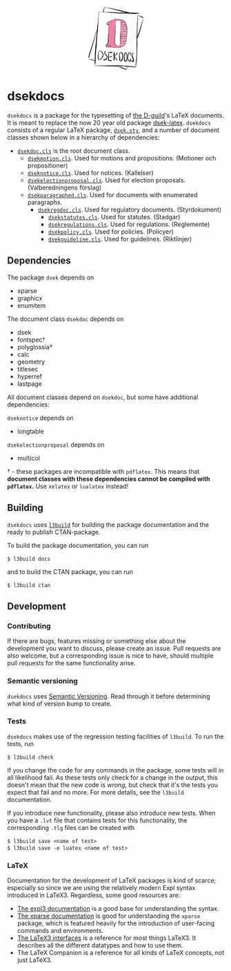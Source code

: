 <!-- Logo -->
<div align="center">
  <a href="https://github.com/Dsek-LTH/dsekdocs">
    <img src="logo.png" alt="Logo" height="150">
  </a>
</div>

# dsekdocs

`dsekdocs` is a package for the typesetting of [the D-guild](https://dsek.se/)'s LaTeX documents. It is meant to replace the now 20 year old package [dsek-latex](https://github.com/Dsek-LTH/dsek-latex). `dsekdocs` consists of a regular LaTeX package, [`dsek.sty`](dsek.sty), and a number of document classes shown below in a hierarchy of dependencies:

- [`dsekdoc.cls`](dsekdoc.cls) is the root document class.
  - [`dsekmotion.cls`](dsekmotion.cls). Used for motions and propositions. (Motioner och propositioner)
  - [`dseknotice.cls`](dseknotice.cls). Used for notices. (Kallelser)
  - [`dsekelectionproposal.cls`](dsekelectionproposal.cls). Used for election proposals. (Valberedningens förslag)
  - [`dsekparagraphed.cls`](dsekparagraphed.cls). Used for documents with enumerated paragraphs.
    - [`dsekregdoc.cls`](dsekregdoc.cls). Used for regulatory documents. (Styrdokument)
      - [`dsekstatutes.cls`](dsekstatutes.cls). Used for statutes. (Stadgar)
      - [`dsekregulations.cls`](dsekregulations.cls). Used for regulations. (Reglemente)
      - [`dsekpolicy.cls`](dsekpolicy.cls). Used for policies. (Policyer)
      - [`dsekguideline.cls`](dsekguideline.cls). Used for guidelines. (Riktlinjer)

## Dependencies

The package `dsek` depends on

- xparse
- graphicx
- enumitem

The document class `dsekdoc` depends on

- dsek
- fontspec†
- polyglossia†
- calc
- geometry
- titlesec
- hyperref
- lastpage

All document classes depend on `dsekdoc`, but some have additional dependencies:

`dseknotice` depends on

- longtable

`dsekelectionproposal` depends on

- multicol

† - these packages are incompatible with `pdflatex`. This means that **document classes with these dependencies cannot be compiled with `pdflatex`.** Use `xelatex` or `lualatex` instead!

## Building

`dsekdocs` uses [`l3build`](https://ctan.org/pkg/l3build) for building the package documentation and the ready to publish CTAN-package.

To build the package documentation, you can run

```shell
$ l3build docs
```

and to build the CTAN package, you can run

```shell
$ l3build ctan
```

## Development

### Contributing

If there are bugs, features missing or something else about the development you want to discuss, please create an issue. Pull requests are also welcome, but a corresponding issue is nice to have, should multiple pull requests for the same functionality arise.

### Semantic versioning

`dsekdocs` uses [Semantic Versioning](https://semver.org/spec/v2.0.0.html). Read through it before determining what kind of version bump to create.

### Tests

`dsekdocs` makes use of the regression testing facilities of `l3build`. To run the tests, run

```shell
$ l3build check
```

If you change the code for any commands in the package, some tests will in all likelihood fail. As these tests only check for a change in the output, this doesn't mean that the new code is *wrong*, but check that it's the tests you expect that fail and no more. For more details, see the `l3build` documentation.

If you introduce *new* functionality, please also introduce new tests. When you have a `.lvt` file that contains tests for this functionality, the corresponding `.tlg` files can be created with

```shell
$ l3build save <name of test>
$ l3build save -e luatex <name of test>
```

### LaTeX

Documentation for the development of LaTeX packages is kind of scarce; especially so since we are using the relatively modern Expl syntax introduced in LaTeX3. Regardless, some good resources are:

- [The expl3 documentation](http://mirrors.ctan.org/macros/latex/contrib/l3kernel/expl3.pdf) is a good base for understanding the syntax.
- [The xparse documentation](http://mirrors.ctan.org/macros/latex/contrib/l3packages/xparse.pdf) is good for understanding the `xparse` package, which is featured heavily for the introduction of user-facing commands and environments.
- [The LaTeX3 interfaces](http://mirrors.ctan.org/macros/latex/contrib/l3kernel/interface3.pdf) is a reference for most things LaTeX3. It describes all the different datatypes and how to use them.
- The LaTeX Companion is a reference for all kinds of LaTeX concepts, not just LaTeX3.
